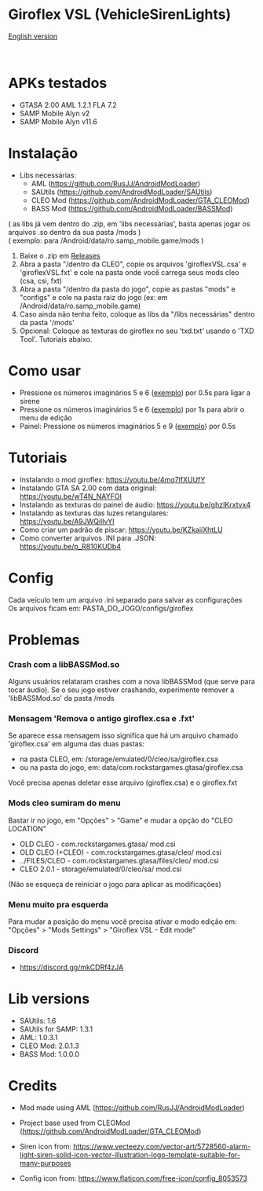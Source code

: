 # Giroflex VSL (VehicleSirenLights)

[English version](https://github.com/Danilo1301/GTASA_libGiroflexVSL/blob/main/README_EN.md)

<br>

<h1>APKs testados</h1>

* GTASA 2.00 AML 1.2.1 FLA 7.2
* SAMP Mobile Alyn v2
* SAMP Mobile Alyn v11.6

<h1>Instalação</h1>

* Libs necessárias:
  * AML (https://github.com/RusJJ/AndroidModLoader)
  * SAUtils (https://github.com/AndroidModLoader/SAUtils)
  * CLEO Mod (https://github.com/AndroidModLoader/GTA_CLEOMod)
  * BASS Mod (https://github.com/AndroidModLoader/BASSMod)

( as libs já vem dentro do .zip, em 'libs necessárias', basta apenas jogar os arquivos .so dentro da sua pasta /mods )<br>
( exemplo: para /Android/data/ro.samp_mobile.game/mods )<br>

1. Baixe o .zip em [Releases](https://github.com/Danilo1301/GTASA_libGiroflex/releases)
2. Abra a pasta "/dentro da CLEO", copie os arquivos 'giroflexVSL.csa' e 'giroflexVSL.fxt' e cole na pasta onde você carrega seus mods cleo (csa, csi, fxt)
3. Abra a pasta "/dentro da pasta do jogo", copie as pastas "mods" e "configs" e cole na pasta raiz do jogo (ex: em /Android/data/ro.samp_mobile.game)
4. Caso ainda não tenha feito, coloque as libs da "/libs necessárias" dentro da pasta '/mods'
5. Opcional: Coloque as texturas do giroflex no seu 'txd.txt' usando o 'TXD Tool'. Tutoriais abaixo.

<h1>Como usar</h1>

* Pressione os números imaginários 5 e 6 ([exemplo](https://imgur.com/gA8Lfvt)) por 0.5s para ligar a sirene
* Pressione os números imaginários 5 e 6 ([exemplo](https://imgur.com/gA8Lfvt)) por 1s para abrir o menu de edição
* Painel: Pressione os números imaginários 5 e 9 ([exemplo](https://imgur.com/LLddMfg)) por 0.5s

<h1>Tutoriais</h1>

* Instalando o mod giroflex: https://youtu.be/4mq7lfXUUfY
* Instalando GTA SA 2.00 com data original: https://youtu.be/wT4N_NAYFOI
* Instalando as texturas do painel de áudio: https://youtu.be/ghzIKrxtvx4
* Instalando as texturas das luzes retangulares: https://youtu.be/A9JWQilIvYI
* Como criar um padrão de piscar: https://youtu.be/KZkaiiXhtLU
* Como converter arquivos .INI para .JSON: https://youtu.be/p_R810KUDb4

<h1>Config</h1>

Cada veículo tem um arquivo .ini separado para salvar as configurações<br>
Os arquivos ficam em: PASTA_DO_JOGO/configs/giroflex

<h1>Problemas</h1>

<h3>Crash com a libBASSMod.so</h3>

Alguns usuários relataram crashes com a nova libBASSMod (que serve para tocar áudio). Se o seu jogo estiver crashando, experimente remover a 'libBASSMod.so' da pasta /mods

<h3>Mensagem 'Remova o antigo giroflex.csa e .fxt'</h3>

Se aparece essa mensagem isso significa que há um arquivo chamado 'giroflex.csa' em alguma das duas pastas:

* na pasta CLEO, em: /storage/emulated/0/cleo/sa/giroflex.csa
* ou na pasta do jogo, em: data/com.rockstargames.gtasa/giroflex.csa

Você precisa apenas deletar esse arquivo (giroflex.csa) e o giroflex.fxt

<h3>Mods cleo sumiram do menu</h3>

Bastar ir no jogo, em "Opções" > "Game" e mudar a opção do "CLEO LOCATION"<br>

* OLD CLEO - com.rockstargames.gtasa/ mod.csi
* OLD CLEO (+CLEO) - com.rockstargames.gtasa/cleo/ mod.csi
* ../FILES/CLEO - com.rockstargames.gtasa/files/cleo/ mod.csi
* CLEO 2.0.1 - storage/emulated/0/cleo/sa/ mod.csi

(Não se esqueça de reiniciar o jogo para aplicar as modificações)

<h3>Menu muito pra esquerda</h3>

Para mudar a posição do menu você precisa ativar o modo edição em: "Opções" > "Mods Settings" > "Giroflex VSL - Edit mode"

<h3>Discord</h3>

* https://discord.gg/mkCDRf4zJA

<h1>Lib versions</h1>

* SAUtils: 1.6
* SAUtils for SAMP: 1.3.1
* AML: 1.0.3.1
* CLEO Mod: 2.0.1.3
* BASS Mod: 1.0.0.0

<h1>Credits</h1>

* Mod made using AML (https://github.com/RusJJ/AndroidModLoader)

* Project base used from CLEOMod (https://github.com/AndroidModLoader/GTA_CLEOMod)
  
* Siren icon from: https://www.vecteezy.com/vector-art/5728560-alarm-light-siren-solid-icon-vector-illustration-logo-template-suitable-for-many-purposes

* Config icon from: https://www.flaticon.com/free-icon/config_8053573
